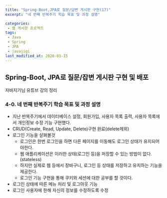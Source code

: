 ```yaml
---
title: "Spring-Boot,JPA로 질문/답변 게시판 구현(17)"
excerpt: "네 번째 반복주기 학습 목표 및 과정 설명"

categories:
 - 웹 게시판 프로젝트
tags:
 - Java
 - Spring
 - JPA
 - javajigi
last_modified_at: 2020-03-15
---
```




## Spring-Boot, JPA로 질문/잡변 게시판 구현 및 배포

자바지기님 유튜브 강의 정리

### 4-0. 네 번째 반복주기 학습 목표 및 과정 설명

* 지난 반복주기에서 데이터베이스 설정, 회원가입, 사용자 목록 출력, 사용자 목록에서 개인정보 수정 기능 구현했다.
* CRUD(Create, Read, Update, Delete)구현 완료(delete제외)
* 로그인 기능을 살펴볼것
  * 로그인은 한번 로그인을 하면 다른 페이지를 이동해도 로그인 상태가 유지되어야한다.
  * 웹 애플리케이션은 이러한 상태(로그인 등)을 저장할 수 있는 방법이 없다.(stateless)
  * 하지만 실제로 웹 등에서 장바구니, 로그인 등 상태를 저장하고 유지하는 기능을 제공한다.
  * 로그인 기능 구현을 통해 쿠키와 세션에 대한 공부를 할 것이다.
* 로그인 상태에 따른 메뉴 처리 및 로그아웃 기능
* 로그인 사용자에 한해 자신의 정보를 수정하도록 수정

